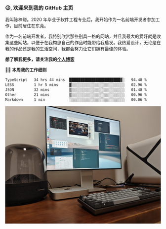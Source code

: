 ### 😉, 欢迎来到我的 GitHub 主页

我叫陈梓聪。2020 年毕业于软件工程专业后，我开始作为一名前端开发者参加工作，目前居住在东莞。

作为一名前端开发者，我特别欣赏那些别具一格的网站，并且我最大的爱好就是收集这些网站，以便于在我构思自己的作品时能带给我启发。我热爱设计，无论是在我的作品还是我的生活空间，我都会努力让它们拥有最佳的体验。

**想了解我更多，请关注我的[个人博客](https://leoku.top)**

🧑‍💻 **本周我的工作细则**
<!--START_SECTION:waka-->
```text
TypeScript   34 hrs 44 mins  ███████████████████████▓░   94.48 % 
LESS         1 hr 5 mins     ▓░░░░░░░░░░░░░░░░░░░░░░░░   02.96 % 
JSON         32 mins         ▒░░░░░░░░░░░░░░░░░░░░░░░░   01.48 % 
Other        21 mins         ▒░░░░░░░░░░░░░░░░░░░░░░░░   00.96 % 
Markdown     1 min           ░░░░░░░░░░░░░░░░░░░░░░░░░   00.06 % 
```
<!--END_SECTION:waka-->

![desktop](./mine.jpg)
